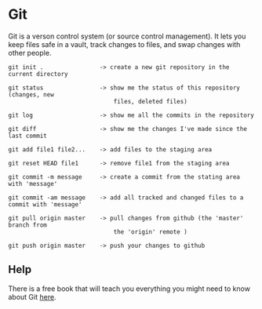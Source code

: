 Git
===

Git is a verson control system (or source control management). It lets you keep
files safe in a vault, track changes to files, and swap changes with other people.


	git init .                -> create a new git repository in the current directory
	
	git status                -> show me the status of this repository (changes, new
	                              files, deleted files)
	
	git log                   -> show me all the commits in the repository
	
	git diff                  -> show me the changes I've made since the last commit
	
	git add file1 file2...    -> add files to the staging area
	
	git reset HEAD file1      -> remove file1 from the staging area
	
	git commit -m message     -> create a commit from the stating area with 'message'
	
	git commit -am message    -> add all tracked and changed files to a commit with 'message'
	
	git pull origin master    -> pull changes from github (the 'master' branch from
	                              the 'origin' remote )
	
	git push origin master    -> push your changes to github


Help
----

There is a free book that will teach you everything you might need to know
about Git [here](http://git-scm.com/book).
